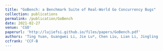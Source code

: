 ```yaml
---
title: "GoBench: a Benchmark Suite of Real-World Go Concurrency Bugs"
collection: publications
permalink: /publication/GoBench
date: 2021-02-27
venue: 'CGO'
paperurl: 'http://lujiefsi.github.io/files/papers/GoBench.pdf'
authors: 'Ting Yuan, Guangwei Li, Jie Lu*, Chen Liu, Lian Li, Jingling Xue'
ccfrank: 'CCF-B
---
```

